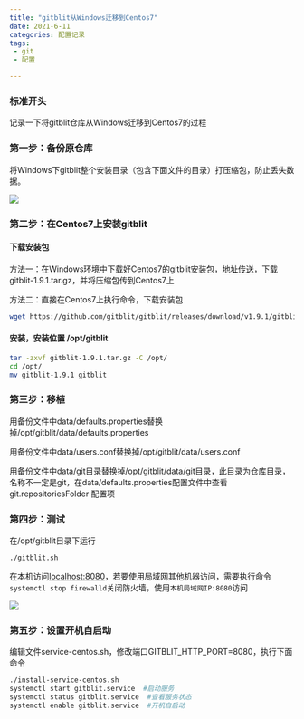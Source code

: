 ```yaml
---
title: "gitblit从Windows迁移到Centos7"
date: 2021-6-11
categories: 配置记录
tags:
 - git
 - 配置

---
```


### 标准开头

记录一下将gitblit仓库从Windows迁移到Centos7的过程
<!--more-->

### 第一步：备份原仓库

将Windows下gitblit整个安装目录（包含下面文件的目录）打压缩包，防止丢失数据。

![](http://image.xiaocaiji.site/blog/QQ%E6%88%AA%E5%9B%BE20210611162526.png)

### 第二步：在Centos7上安装gitblit

#### 下载安装包

方法一：在Windows环境中下载好Centos7的gitblit安装包，[地址传送](https://github.com/gitblit/gitblit/releases/)，下载gitblit-1.9.1.tar.gz，并将压缩包传到Centos7上

方法二：直接在Centos7上执行命令，下载安装包

```sh
wget https://github.com/gitblit/gitblit/releases/download/v1.9.1/gitblit-1.9.1.tar.gz
```

#### 安装，安装位置 /opt/gitblit

```sh
tar -zxvf gitblit-1.9.1.tar.gz -C /opt/
cd /opt/
mv gitblit-1.9.1 gitblit
```

### 第三步：移植

用备份文件中data/defaults.properties替换掉/opt/gitblit/data/defaults.properties

用备份文件中data/users.conf替换掉/opt/gitblit/data/users.conf

用备份文件中data/git目录替换掉/opt/gitblit/data/git目录，此目录为仓库目录，名称不一定是git，在data/defaults.properties配置文件中查看git.repositoriesFolder 配置项

### 第四步：测试

在/opt/gitblit目录下运行

```sh
./gitblit.sh 
```

在本机访问[localhost:8080](localhost:8080)，若要使用局域网其他机器访问，需要执行命令`systemctl stop firewalld`关闭防火墙，使用`本机局域网IP:8080`访问

![](http://image.xiaocaiji.site/blog/QQ%E6%88%AA%E5%9B%BE20210611173320.png)

### 第五步：设置开机自启动

编辑文件service-centos.sh，修改端口GITBLIT_HTTP_PORT=8080，执行下面命令

```sh
./install-service-centos.sh
systemctl start gitblit.service  #启动服务
systemctl status gitblit.service  #查看服务状态
systemctl enable gitblit.service  #开机自启动
```



